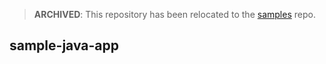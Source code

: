 > **ARCHIVED**: This repository has been relocated to the [samples](https://github.com/buildpack/samples/) repo.

## sample-java-app
